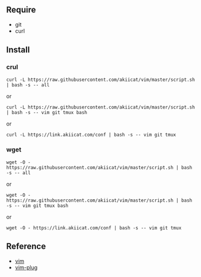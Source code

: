 
## Require

- git
- curl

## Install

### crul

```shell
curl -L https://raw.githubusercontent.com/akiicat/vim/master/script.sh | bash -s -- all
```

or

```shell
curl -L https://raw.githubusercontent.com/akiicat/vim/master/script.sh | bash -s -- vim git tmux bash
```

or

```shell
curl -L https://link.akiicat.com/conf | bash -s -- vim git tmux
```

### wget

```shell
wget -O - https://raw.githubusercontent.com/akiicat/vim/master/script.sh | bash -s -- all
```

or

```shell
wget -O - https://raw.githubusercontent.com/akiicat/vim/master/script.sh | bash -s -- vim git tmux bash
```

or

```shell
wget -O - https://link.akiicat.com/conf | bash -s -- vim git tmux
```

## Reference

- [vim](https://github.com/vim/vim)
- [vim-plug](https://github.com/junegunn/vim-plug)

